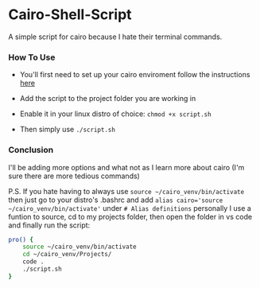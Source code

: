 # Cairo-Shell-Script
A simple script for cairo because I hate their terminal commands. 

### How To Use

* You'll first need to set up your cairo enviroment follow the instructions [here](https://www.cairo-lang.org/docs/quickstart.html)

* Add the script to the project folder you are working in 

* Enable it in your linux distro of choice: ```chmod +x script.sh```
* Then simply use ```./script.sh```

### Conclusion
I'll be adding more options and what not as I learn more about cairo (I'm sure there are more tedious commands)

P.S. If you hate having to always use ```source ~/cairo_venv/bin/activate``` then just go to your distro's .bashrc and add ```alias cairo='source ~/cairo_venv/bin/activate'``` under ```# Alias definitions``` personally I use a funtion to source, cd to my projects folder, then open the folder in vs code and finally run the script:
```bash
pro() {
	source ~/cairo_venv/bin/activate
	cd ~/cairo_venv/Projects/
	code .
	./script.sh
}
```
